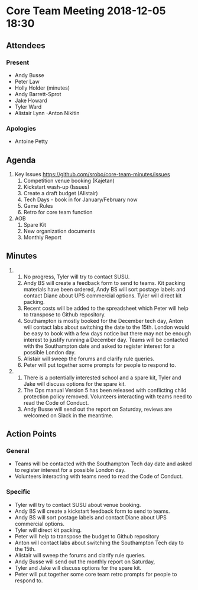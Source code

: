 # Core Team Meeting 2018-12-05 18:30

## Attendees
### Present
- Andy Busse
- Peter Law
- Holly Holder (minutes)
- Andy Barrett-Sprot
- Jake Howard
- Tyler Ward
- Alistair Lynn
-Anton Nikitin
### Apologies
- Antoine Petty

## Agenda
1. Key Issues https://github.com/srobo/core-team-minutes/issues 
	1. Competition venue booking (Kajetan)
	2. Kickstart wash-up (Issues)
	3. Create a draft budget (Alistair)
	4. Tech Days - book in for January/February now
	5. Game Rules
	6. Retro for core team function
2. AOB 
	1. Spare Kit
	2. New organization documents
	3. Monthly Report

## Minutes
1. 	
	1. No progress, Tyler will try to contact SUSU.
	2. Andy BS will create a feedback form to send to teams. Kit packing materials have been ordered, Andy BS will sort postage labels and contact Diane about UPS commercial options. Tyler will direct kit packing.
	3. Recent costs will be added to the spreadsheet which Peter will help to transpose to Github repository.
	4. Southampton is mostly booked for the December tech day, Anton will contact labs about switching the date to the 15th. London would be easy to book with a few days notice but there may not be enough interest to justify running a December day. Teams will be contacted with the Southampton date and asked to register interest for a possible London day.
	5. Alistair will sweep the forums and clarify rule queries.
	6. Peter will put together some prompts for people to respond to.
2.
	1. There is a potentially interested school and a spare kit, Tyler and Jake will discuss options for the spare kit.
	2. The Ops manual Version 5 has been released with conflicting child protection policy removed. Volunteers interacting with teams need to read the Code of Conduct. 
	3. Andy Busse will send out the report on Saturday, reviews are welcomed on Slack in the meantime.

## Action Points
### General
- Teams will be contacted with the Southampton Tech day date and asked to register interest for a possible London day.
- Volunteers interacting with teams need to read the Code of Conduct. 
### Specific
- Tyler will try to contact SUSU about venue booking.
- Andy BS will create a kickstart feedback form to send to teams.
- Andy BS will sort postage labels and contact Diane about UPS commercial options. 
- Tyler will direct kit packing.
- Peter will help to transpose the budget to Github repository
- Anton will contact labs about switching the Southampton Tech day to the 15th.
- Alistair will sweep the forums and clarify rule queries.
- Andy Busse will send out the monthly report on Saturday, 
- Tyler and Jake will discuss options for the spare kit.
- Peter will put together some core team retro prompts for people to respond to.